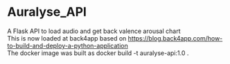 # Auralyse_API

A Flask API to load audio and get back valence arousal chart  
This is now loaded at back4app based on https://blog.back4app.com/how-to-build-and-deploy-a-python-application  
The docker image was built as docker build -t auralyse-api:1.0 .

